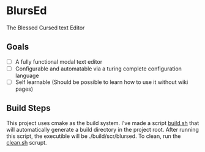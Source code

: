 # BlursEd
The Blessed Cursed text Editor

## Goals
* [ ] A fully functional modal text editor
* [ ] Configurable and automatable via a turing complete configuration language 
* [ ] Self learnable (Should be possible to learn how to use it without wiki pages)

## Build Steps
This project uses cmake as the build system. I've made a script [build.sh](build.sh) that will automatically generate a build directory in the project root. After running this script, the executible will be ./build/scr/blursed. To clean, run the [clean.sh](clean.sh) scrupt. 
